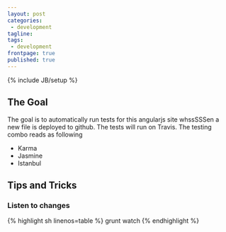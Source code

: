```yaml
---
layout: post
categories:
 - development
tagline:
tags:
 - development
frontpage: true
published: true
---
```

{% include JB/setup %}

## The Goal
The goal is to automatically run tests for this angularjs site whssSSSen a new file is deployed to github. The tests will run on Travis. The testing combo reads as following
 * Karma
 * Jasmine
 * Istanbul
 
## Tips and Tricks
### Listen to changes

{% highlight sh linenos=table %}
grunt watch
{% endhighlight %}
